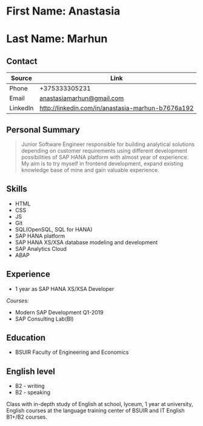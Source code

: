 # First Name: Anastasia

# Last Name: Marhun

## Contact

| Source        | Link                                              |
| ------------- | ------------------------------------------------- |
| Phone         | +375333305231                                     |
| Email         | anastasiamarhun@gmail.com                         |
| LinkedIn      | http://linkedin.com/in/anastasia-marhun-b7676a192 |
  

## Personal Summary
>Junior Software Engineer responsible for building analytical solutions depending on customer requirements using different development possibilities of SAP HANA platform with almost year of experience. My aim is to try myself in frontend development, expand existing knowledge base of mine and gain valuable experience.

## Skills

- HTML
- CSS
- JS
- Git
- SQL(OpenSQL, SQL for HANA)
- SAP HANA platform
- SAP HANA XS/XSA database modeling and development
- SAP Analytics Cloud
- ABAP

## Experience

- 1 year as SAP HANA XS/XSA Developer

*Courses:*
- Modern SAP Development Q1-2019
- SAP Consulting Lab(BI)

## Education

- BSUIR Faculty of Engineering and Economics

## English level

- B2 - writing
- B2 - speaking

Class with in-depth study of English at school, lyceum, 1 year at university, English courses at the language training center of BSUIR and IT English B1+/B2 courses.
